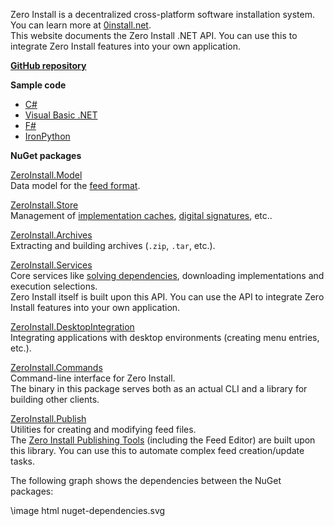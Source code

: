 Zero Install is a decentralized cross-platform software installation system. You can learn more at [0install.net](https://0install.net/).  
This website documents the Zero Install .NET API. You can use this to integrate Zero Install features into your own application.

[**GitHub repository**](https://github.com/0install/0install-dotnet)

**Sample code**

- [C#](https://github.com/0install/dotnet-backend/blob/master/samples/MinimalZeroInstall.cs)
- [Visual Basic .NET](https://github.com/0install/dotnet-backend/blob/master/samples/MinimalZeroInstall.vb)
- [F#](https://github.com/0install/dotnet-backend/blob/master/samples/MinimalZeroInstall.fs)
- [IronPython](https://github.com/0install/dotnet-backend/blob/master/samples/MinimalZeroInstall.py)

**NuGet packages**

[ZeroInstall.Model](https://www.nuget.org/packages/ZeroInstall.Model/)  
Data model for the [feed format](https://docs.0install.net/specifications/feed/).

[ZeroInstall.Store](https://www.nuget.org/packages/ZeroInstall.Store/)  
Management of [implementation caches](https://docs.0install.net/details/cache/), [digital signatures](https://docs.0install.net/specifications/feed/#digital-signatures), etc..

[ZeroInstall.Archives](https://www.nuget.org/packages/ZeroInstall.Archives/)  
Extracting and building archives (`.zip`, `.tar`, etc.).

[ZeroInstall.Services](https://www.nuget.org/packages/ZeroInstall.Services/)  
Core services like [solving dependencies](https://docs.0install.net/developers/solver/), downloading implementations and execution selections.  
Zero Install itself is built upon this API. You can use the API to integrate Zero Install features into your own application.

[ZeroInstall.DesktopIntegration](https://www.nuget.org/packages/ZeroInstall.DesktopIntegration/)  
Integrating applications with desktop environments (creating menu entries, etc.).

[ZeroInstall.Commands](https://www.nuget.org/packages/ZeroInstall.Commands/)  
Command-line interface for Zero Install.  
The binary in this package serves both as an actual CLI and a library for building other clients.

[ZeroInstall.Publish](https://www.nuget.org/packages/ZeroInstall.Publish/)  
Utilities for creating and modifying feed files.  
The [Zero Install Publishing Tools](https://github.com/0install/0publish-win) (including the Feed Editor) are built upon this library. You can use this to automate complex feed creation/update tasks.

The following graph shows the dependencies between the NuGet packages:

\image html nuget-dependencies.svg
